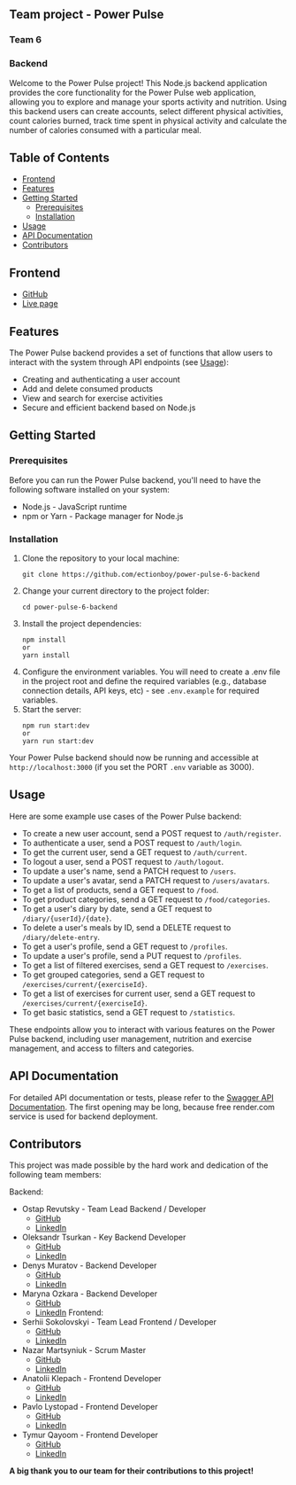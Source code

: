## Team project - Power Pulse 
### Team 6
### Backend

Welcome to the Power Pulse project! This Node.js backend application provides the core functionality for the Power Pulse web application, allowing you to explore and manage your sports activity and nutrition. Using this backend users can create accounts, select different physical activities, count calories burned, track time spent in physical activity and calculate the number of calories consumed with a particular meal.

## Table of Contents

- [Frontend](#frontend)
- [Features](#features)
- [Getting Started](#getting-started)
  - [Prerequisites](#prerequisites)
  - [Installation](#installation)
- [Usage](#usage)
- [API Documentation](#api-docs)
- [Contributors](#contributors)

## <a id="frontend">Frontend</a>

- [GitHub](https://github.com/Sokilskill/project-daily-energy-dose)
- [Live page](https://sokilskill.github.io/project-daily-energy-dose/)

## <a id="features">Features</a>

The Power Pulse backend provides a set of functions that allow users to interact with the system through API endpoints (see [Usage](#usage)):

- Creating and authenticating a user account
- Add and delete consumed products
- View and search for exercise activities
- Secure and efficient backend based on Node.js

## <a id="getting-started">Getting Started</a>

### <a id="prerequisites">Prerequisites</a>

Before you can run the Power Pulse backend, you'll need to have the following software installed on your system:

- Node.js - JavaScript runtime
- npm or Yarn - Package manager for Node.js

### <a id="installation">Installation</a>

1. Clone the repository to your local machine:
   ```
   git clone https://github.com/ectionboy/power-pulse-6-backend 
   ```
2. Change your current directory to the project folder:
   ```
   cd power-pulse-6-backend
   ```
3. Install the project dependencies:
   ```
   npm install
   or
   yarn install
   ```
4. Configure the environment variables. You will need to create a .env file in the project root and define the required variables (e.g., database connection details, API keys, etc) - see `.env.example` for required variables.
5. Start the server:
   ```
   npm run start:dev
   or
   yarn run start:dev
   ```

Your Power Pulse backend should now be running and accessible at `http://localhost:3000` (if you set the PORT `.env` variable as 3000).

## <a id="usage">Usage</a>

Here are some example use cases of the Power Pulse backend:

- To create a new user account, send a POST request to `/auth/register`.
- To authenticate a user, send a POST request to `/auth/login`.
- To get the current user, send a GET request to `/auth/current`.
- To logout a user, send a POST request to `/auth/logout`.
- To update a user's name, send a PATCH request to `/users`.
- To update a user's avatar, send a PATCH request to `/users/avatars`.
- To get a list of products, send a GET request to `/food`.
- To get product categories, send a GET request to `/food/categories`.
- To get a user's diary by date, send a GET request to `/diary/{userId}/{date}`.
- To delete a user's meals by ID, send a DELETE request to `/diary/delete-entry`.
- To get a user's profile, send a GET request to `/profiles`.
- To update a user's profile, send a PUT request to `/profiles`.
- To get a list of filtered exercises, send a GET request to `/exercises`.
- To get grouped categories, send a GET request to `/exercises/current/{exerciseId}`.
- To get a list of exercises for current user, send a GET request to `/exercises/current/{exerciseId}`.
- To get basic statistics, send a GET request to `/statistics`.

These endpoints allow you to interact with various features on the Power Pulse backend, including user management, nutrition and exercise management, and access to filters and categories.

## <a id="api-docs">API Documentation</a>

For detailed API documentation or tests, please refer to the [Swagger API Documentation](https://power-pulse-6-backend.onrender.com/api-docs/#/).
The first opening may be long, because free render.com service is used for backend deployment.

## <a id="contributors">Contributors</a>

This project was made possible by the hard work and dedication of the following team members:

Backend:

- Ostap Revutsky - Team Lead Backend / Developer
  - [GitHub](https://github.com/ectionboy)
  - [LinkedIn](https://www.linkedin.com/in/ostap-revutskyi-1b809b297/)
- Oleksandr Tsurkan - Key Backend Developer
  - [GitHub](https://github.com/OleksandrTsurkan)
  - [LinkedIn](https://www.linkedin.com/in/oleksandr-tsurkan/)
- Denys Muratov - Backend Developer
  - [GitHub](https://github.com/DenysVM)
  - [LinkedIn](https://www.linkedin.com/in/denys-muratov)
- Maryna Ozkara - Backend Developer
  - [GitHub](https://github.com/MarynaOzkara)
  - [LinkedIn](https://www.linkedin.com/in/maryna-ozkara/)
Frontend:
- Serhii Sokolovskyi - Team Lead Frontend / Developer
  - [GitHub](https://github.com/Sokilskill)
  - [LinkedIn](https://www.linkedin.com/in/sergiisokolovskyi/)
- Nazar Martsyniuk - Scrum Master
  - [GitHub](https://github.com/Nazar0105)
  - [LinkedIn](www.linkedin.com/in/nazar-marcyniuk)
- Anatolii Klepach - Frontend Developer
  - [GitHub](https://github.com/Chapelk1)
  - [LinkedIn](https://www.linkedin.com/in/anatolii-klepach/)
- Pavlo Lystopad - Frontend Developer
  - [GitHub](https://github.com/Lyst67)
  - [LinkedIn](https://www.linkedin.com/in/pavlo-lystopad/)
- Tymur Qayoom - Frontend Developer
  - [GitHub](https://github.com/TymQa)
  - [LinkedIn](https://www.linkedin.com/in/tymurqayoom/)


**A big thank you to our team for their contributions to this project!**